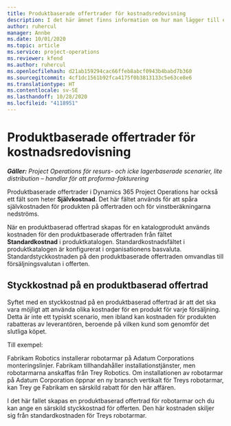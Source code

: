 ```yaml
---
title: Produktbaserade offertrader för kostnadsredovisning
description: I det här ämnet finns information om hur man lägger till en självkostnad på en produktbaserad offertrad.
author: ruhercul
manager: Annbe
ms.date: 10/01/2020
ms.topic: article
ms.service: project-operations
ms.reviewer: kfend
ms.author: ruhercul
ms.openlocfilehash: d21ab159294cac66ffeb8abcf0943b4babd7b360
ms.sourcegitcommit: 4cf1dc1561b92fca4175f0b3813133c5e63ce8e6
ms.translationtype: HT
ms.contentlocale: sv-SE
ms.lasthandoff: 10/28/2020
ms.locfileid: "4118951"
---
```

# <a name="costing-product-based-quote-lines"></a>Produktbaserade offertrader för kostnadsredovisning

_**Gäller:** Project Operations för resurs- och icke lagerbaserade scenarier, lite distribution – handlar för att proforma-fakturering_


Produktbaserade offertrader i Dynamics 365 Project Operations har också ett fält som heter **Självkostnad**. Det här fältet används för att spåra självkostnaden för produkten på offertraden och för vinstberäkningarna nedströms.

När en produktbaserad offertrad skapas för en katalogprodukt används kostnaden för den produktbaserade offertraden från fältet **Standardkostnad** i produktkatalogen. Standardkostnadsfältet i produktkatalogen är konfigurerat i organisationens basvaluta. Standardstyckkostnaden på den produktbaserade offertraden omvandlas till försäljningsvalutan i offerten.

## <a name="unit-cost-on-a-product-based-quote-line"></a>Styckkostnad på en produktbaserad offertrad

Syftet med en styckkostnad på en produktbaserad offertrad är att det ska vara möjligt att använda olika kostnader för en produkt för varje försäljning. Detta är inte ett typiskt scenario, men ibland kan kostnaden för produkten rabatteras av leverantören, beroende på vilken kund som genomför det slutliga köpet.

Till exempel:

Fabrikam Robotics installerar robotarmar på Adatum Corporations monteringslinjer. Fabrikam tillhandahåller installationstjänster, men robotarmarna anskaffas från Trey Robotics. Om installationen av robotarmar på Adatum Corporation öppnar en ny bransch vertikalt för Treys robotarmar, kan Trey ge Fabrikam en särskild rabatt för den här affären.

I det här fallet skapas en produktbaserad offertrad för robotarmar och du kan ange en särskild styckkostnad för offerten. Den här kostnaden skiljer sig från standardkostnaden för Treys robotarmar.
